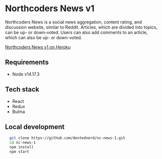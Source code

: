 # Northcoders News v1

Northcoders News is a social news aggregation, content rating, and discussion website, similar to Reddit. Articles, which are divided into topics, can be up- or down-voted. Users can also add comments to an article, which can also be up- or down-voted.

[Northcoders News v1 on Heroku](https://dentednerd-nc-news-1.herokuapp.com/)

## Requirements

- Node v14.17.3

## Tech stack

- React
- Redux
- Bulma

## Local development

```bash
  git clone https://github.com/dentednerd/nc-news-1.git
  cd nc-news-1
  npm install
  npm start
```
